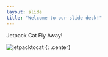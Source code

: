 ```yaml
---
layout: slide
title: "Welcome to our slide deck!"
---
```


Jetpack Cat Fly Away!

![jetpacktocat](https://octodex.github.com/images/jetpacktocat.png)
{: .center}
